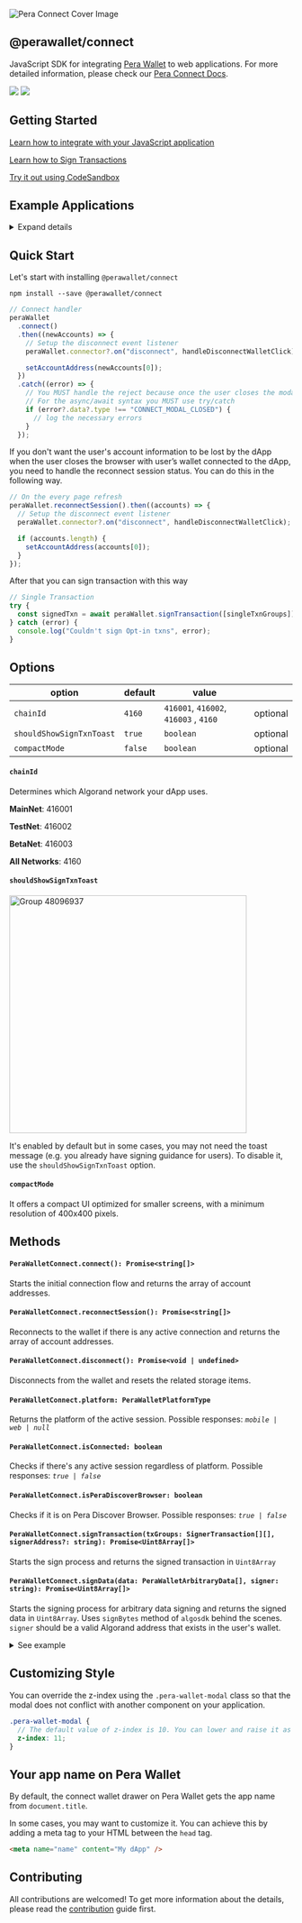 ![Pera Connect Cover Image](https://user-images.githubusercontent.com/54077855/179966121-bd9295c3-5f61-4203-b13f-851434e72d35.png)

## @perawallet/connect

JavaScript SDK for integrating [Pera Wallet](https://perawallet.app) to web applications. For more detailed information, please check our [Pera Connect Docs](https://docs.perawallet.app/references/pera-connect/).

[![](https://img.shields.io/npm/v/@perawallet/connect?style=flat-square)](https://www.npmjs.com/package/@perawallet/connect) [![](https://img.shields.io/bundlephobia/min/@perawallet/connect?style=flat-square)](https://www.npmjs.com/package/@perawallet/connect)

## Getting Started

[Learn how to integrate with your JavaScript application](#guide)

[Learn how to Sign Transactions](#sign-transaction)

[Try it out using CodeSandbox](#example-applications)

## Example Applications

<details>
  <summary>Expand details</summary>
  
- [Using React Hooks](https://codesandbox.io/s/perawallet-connect-react-demo-zlvokc)

- [Using React Hooks with React@18](https://codesandbox.io/s/perawallet-connect-react-18-demo-tig2md)

- [Using Vue3](https://codesandbox.io/s/perawallet-connect-vue3-demo-yiyw4b)

- [Using Svelte](https://codesandbox.io/s/perawallet-connect-svelte-demo-ys1m4x)

- [Using Next.js](https://codesandbox.io/s/perawallet-connect-next-js-demo-ryhbdb)

- [Using Nuxt.js](https://codesandbox.io/s/perawallet-connect-nuxt-js-demo-s65z58)

- [Vanilla JS](https://codesandbox.io/s/perawallet-connect-vanillajs-demo-s5pjeo)
</details>

## Quick Start

Let's start with installing `@perawallet/connect`

```
npm install --save @perawallet/connect
```

```jsx
// Connect handler
peraWallet
  .connect()
  .then((newAccounts) => {
    // Setup the disconnect event listener
    peraWallet.connector?.on("disconnect", handleDisconnectWalletClick);

    setAccountAddress(newAccounts[0]);
  })
  .catch((error) => {
    // You MUST handle the reject because once the user closes the modal, peraWallet.connect() promise will be rejected.
    // For the async/await syntax you MUST use try/catch
    if (error?.data?.type !== "CONNECT_MODAL_CLOSED") {
      // log the necessary errors
    }
  });
```

If you don't want the user's account information to be lost by the dApp when the user closes the browser with user’s wallet connected to the dApp, you need to handle the reconnect session status. You can do this in the following way.

```jsx
// On the every page refresh
peraWallet.reconnectSession().then((accounts) => {
  // Setup the disconnect event listener
  peraWallet.connector?.on("disconnect", handleDisconnectWalletClick);

  if (accounts.length) {
    setAccountAddress(accounts[0]);
  }
});
```

After that you can sign transaction with this way

```jsx
// Single Transaction
try {
  const signedTxn = await peraWallet.signTransaction([singleTxnGroups]);
} catch (error) {
  console.log("Couldn't sign Opt-in txns", error);
}
```

## Options

| option                   | default | value                                 |          |
| ------------------------ | ------- | ------------------------------------- | -------- |
| `chainId`                | `4160`  | `416001`, `416002`, `416003` , `4160` | optional |
| `shouldShowSignTxnToast` | `true`  | `boolean`                             | optional |
| `compactMode`            | `false` | `boolean`                             | optional |

#### **`chainId`**

Determines which Algorand network your dApp uses.

**MainNet**: 416001

**TestNet**: 416002

**BetaNet**: 416003

**All Networks**: 4160

#### **`shouldShowSignTxnToast`**

<img width="422" alt="Group 48096937" src="https://user-images.githubusercontent.com/54077855/202682828-9ac57b62-58c1-4a83-af3b-e1b7ffad2d89.png">

It's enabled by default but in some cases, you may not need the toast message (e.g. you already have signing guidance for users). To disable it, use the `shouldShowSignTxnToast` option.

#### **`compactMode`**

It offers a compact UI optimized for smaller screens, with a minimum resolution of 400x400 pixels.

## Methods

#### `PeraWalletConnect.connect(): Promise<string[]>`

Starts the initial connection flow and returns the array of account addresses.

#### `PeraWalletConnect.reconnectSession(): Promise<string[]>`

Reconnects to the wallet if there is any active connection and returns the array of account addresses.

#### `PeraWalletConnect.disconnect(): Promise<void | undefined>`

Disconnects from the wallet and resets the related storage items.


#### `PeraWalletConnect.platform: PeraWalletPlatformType`

Returns the platform of the active session. Possible responses: _`mobile | web | null`_

#### `PeraWalletConnect.isConnected: boolean`

Checks if there's any active session regardless of platform. Possible responses: _`true | false`_

#### `PeraWalletConnect.isPeraDiscoverBrowser: boolean`

Checks if it is on Pera Discover Browser. Possible responses: _`true | false`_

#### `PeraWalletConnect.signTransaction(txGroups: SignerTransaction[][], signerAddress?: string): Promise<Uint8Array[]>`

Starts the sign process and returns the signed transaction in `Uint8Array`

#### `PeraWalletConnect.signData(data: PeraWalletArbitraryData[], signer: string): Promise<Uint8Array[]>`

Starts the signing process for arbitrary data signing and returns the signed data in `Uint8Array`. Uses `signBytes` method of `algosdk` behind the scenes. `signer` should be a valid Algorand address that exists in the user's wallet.

<details>
  <summary>See example</summary>
  
```typescript
const signedData: Uint8Array[] = await peraWallet.signData([
  {
    data: new Uint8Array(Buffer.from(`timestamp//${Date.now()}`)),
    message: "Timestamp confirmation"
  },
  {
    data: new Uint8Array(Buffer.from(`agent//${navigator.userAgent}`)),
    message: "User agent confirmation"
  }
], "SAHBJDRHHRR72JHTWSXZR5VHQQUVC7S757TJZI656FWSDO3TZZWV3IGJV4");
```
</details>

## Customizing Style

You can override the z-index using the `.pera-wallet-modal` class so that the modal does not conflict with another component on your application.

```scss
.pera-wallet-modal {
  // The default value of z-index is 10. You can lower and raise it as much as you want.
  z-index: 11;
}
```

## Your app name on Pera Wallet

By default, the connect wallet drawer on Pera Wallet gets the app name from `document.title`.

In some cases, you may want to customize it. You can achieve this by adding a meta tag to your HTML between the `head` tag.

```html
<meta name="name" content="My dApp" />
```

## Contributing

All contributions are welcomed! To get more information about the details, please read the [contribution](./CONTRIBUTING.md) guide first.
